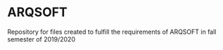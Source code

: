 # ARQSOFT
Repository for files created to fulfill the requirements of ARQSOFT in fall semester of 2019/2020
